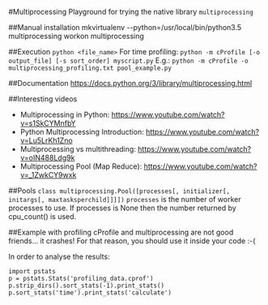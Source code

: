#Multiprocessing
Playground for trying the native library `multiprocessing`

##Manual installation
mkvirtualenv --python=/usr/local/bin/python3.5 multiprocessing
workon multiprocessing

##Execution
`python <file_name>`
For time profiling:
`python -m cProfile [-o output_file] [-s sort_order] myscript.py`
E.g.: `python -m cProfile -o multiprocessing_profiling.txt pool_example.py`

##Documentation
https://docs.python.org/3/library/multiprocessing.html

##Interesting videos
* Multiprocessing in Python: https://www.youtube.com/watch?v=s1SkCYMnfbY
* Python Multiprocessing Introduction: https://www.youtube.com/watch?v=Lu5LrKh1Zno
* Multiprocessing vs multithreading: https://www.youtube.com/watch?v=oIN488Ldg9k
* Multiprocessing Pool (Map Reduce): https://www.youtube.com/watch?v=_1ZwkCY9wxk

##Pools
`class multiprocessing.Pool([processes[, initializer[, initargs[, maxtasksperchild]]]])`
`processes` is the number of worker processes to use. If processes is None then the number returned by cpu_count() is used. 

##Example with profiling
cProfile and multiprocessing are not good friends... it crashes!
For that reason, you should use it inside your code :-(

In order to analyse the results:
```
import pstats
p = pstats.Stats('profiling_data.cprof')
p.strip_dirs().sort_stats(-1).print_stats()
p.sort_stats('time').print_stats('calculate')
```